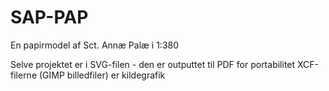 # SAP-PAP
En papirmodel af Sct. Annæ Palæ i 1:380

Selve projektet er i SVG-filen - den er outputtet til PDF for portabilitet
XCF-filerne (GIMP billedfiler) er kildegrafik

